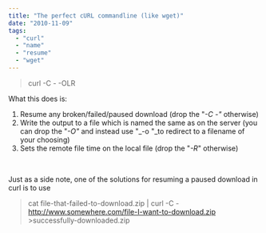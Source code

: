 ```yaml
---
title: "The perfect cURL commandline (like wget)"
date: "2010-11-09"
tags: 
  - "curl"
  - "name"
  - "resume"
  - "wget"
---
```


> ﻿﻿curl -C - -OLR <URL>

What this does is:

1. Resume any broken/failed/paused download (drop the "_\-C -"_ otherwise)
2. Write the output to a file which is named the same as on the server (you can drop the "_\-O"_ and instead use "_\-o <filename>"_to redirect to a filename of your choosing)
3. Sets the remote file time on the local file (drop the "_\-R_" otherwise)

 

Just as a side note, one of the solutions for resuming a paused download in curl is to use

> cat file-that-failed-to-download.zip | curl -C - http://www.somewhere.com/file-I-want-to-download.zip >successfully-downloaded.zip

